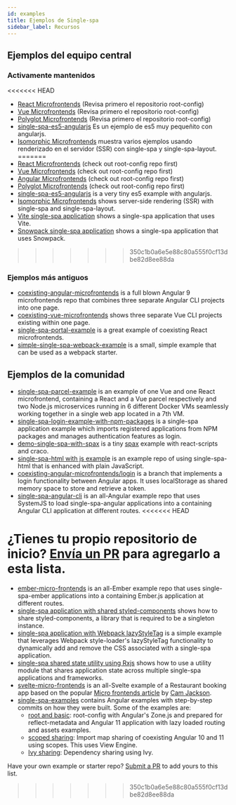 ```yaml
---
id: examples
title: Ejemplos de Single-spa
sidebar_label: Recursos
---
```


## Ejemplos del equipo central

### Activamente mantenidos

<<<<<<< HEAD
- [React Microfrontends](https://github.com/react-microfrontends) (Revisa primero el repositorio root-config)
- [Vue Microfrontends](https://github.com/vue-microfrontends) (Revisa primero el repositorio root-config)
- [Polyglot Microfrontends](https://github.com/polyglot-microfrontends) (Revisa primero el repositorio root-config)
- [single-spa-es5-angularjs](https://github.com/joeldenning/single-spa-es5-angularjs) Es un ejemplo de es5 muy pequeñito con angularjs.
- [Isomorphic Microfrontends](https://github.com/isomorphic-microfrontends) muestra varios ejemplos usando renderizado en el servidor (SSR) con single-spa y single-spa-layout.
=======
- [React Microfrontends](https://github.com/react-microfrontends) (check out root-config repo first)
- [Vue Microfrontends](https://github.com/vue-microfrontends) (check out root-config repo first)
- [Angular Microfrontends](https://github.com/angular-microfrontends) (check out root-config repo first)
- [Polyglot Microfrontends](https://github.com/polyglot-microfrontends) (check out root-config repo first)
- [single-spa-es5-angularjs](https://github.com/joeldenning/single-spa-es5-angularjs) is a very tiny es5 example with angularjs.
- [Isomorphic Microfrontends](https://github.com/isomorphic-microfrontends) shows server-side rendering (SSR) with single-spa and single-spa-layout.
- [Vite single-spa application](https://github.com/joeldenning/vite-single-spa-example) shows a single-spa application that uses Vite.
- [Snowpack single-spa application](https://github.com/joeldenning/snowpack-single-spa-example) shows a single-spa application that uses Snowpack.
>>>>>>> 350c1b0a6e5e88c80a555f0cf13dbe82d8ee88da

### Ejemplos más antiguos

- [coexisting-angular-microfrontends](https://github.com/joeldenning/coexisting-angular-microfrontends) is a full blown Angular 9 microfrontends repo that combines three separate Angular CLI projects into one page.
- [coexisting-vue-microfrontends](https://github.com/joeldenning/coexisting-vue-microfrontends) shows three separate Vue CLI projects existing within one page.
- [single-spa-portal-example](https://gitlab.com/TheMcMurder/single-spa-portal-example) is a great example of coexisting React microfrontends.
- [simple-single-spa-webpack-example](https://github.com/joeldenning/simple-single-spa-webpack-example) is a small, simple example that can be used as a webpack starter.

## Ejemplos de la comunidad

- [single-spa-parcel-example](https://github.com/Guillembonet/single-spa-parcel-example) is an example of one Vue and one React microfrontend, containing a React and a Vue parcel respectively and two Node.js microservices running in 6 different Docker VMs seamlessly working together in a single web app located in a 7th VM.
- [single-spa-login-example-with-npm-packages](https://github.com/jualoppaz/single-spa-login-example-with-npm-packages) is a single-spa application example which imports registered applications from NPM packages and manages authentication features as login.
- [demo-single-spa-with-spax](https://github.com/crossjs/spax/tree/master/packages/demo-single-spa) is a tiny [spax](https://spax.js.org) example with react-scripts and craco.
- [single-spa-html with js example](https://github.com/filoxo/single-spa-html-with-js-example) is an example repo of using single-spa-html that is enhanced with plain JavaScript.
- [coexisting-angular-microfrontends/login](https://github.com/Vallerious/coexisting-angular-microfrontends/tree/feature/login) is a branch that implements a login functionality between Angular apps. It uses localStorage as shared memory space to store and retrieve a token.
- [single-spa-angular-cli](https://github.com/matt-gold/single-spa-angular-cli) is an all-Angular example repo that uses SystemJS to load single-spa-angular applications into a containing Angular CLI application at different routes.
<<<<<<< HEAD

¿Tienes tu propio repositorio de inicio? [Envía un PR](https://github.com/single-spa/single-spa.js.org/edit/master/docs/examples.md) para agregarlo a esta lista.
=======
- [ember-micro-frontends](https://github.com/ember-micro-frontends) is an all-Ember example repo that uses single-spa-ember applications into a containing Ember.js application at different routes.
- [single-spa application with shared styled-components](https://github.com/filoxo/single-spa-example-shared-styled-components) shows how to share styled-components, a library that is required to be a singleton instance.
- [single-spa application with Webpack lazyStyleTag](https://github.com/filoxo/single-spa-example-webpack-lazystyletag) is a simple example that leverages Webpack style-loader's lazyStyleTag functionality to dynamically add and remove the CSS associated with a single-spa application.
- [single-spa shared state utility using Rxjs](https://github.com/filoxo/single-spa-example-rxjs-shared-state) shows how to use a utility module that shares application state across multiple single-spa applications and frameworks.
- [svelte-micro-frontends](https://github.com/svelte-micro-frontends) is an all-Svelte example of a Restaurant booking app based on the popular [Micro frontends article](https://martinfowler.com/articles/micro-frontends.html) by [Cam Jackson](https://twitter.com/thecamjackson).
- [single-spa-examples](https://github.com/daniloesk/single-spa-examples/) contains Angular examples with step-by-step commits on how they were built. Some of the examples are:
  - [root and basic](https://github.com/daniloesk/single-spa-examples/tree/v20201211-registration): root-config with Angular's Zone.js and prepared for reflect-metadata and Angular 11 application with lazy loaded routing and assets examples.
  - [scoped sharing](https://github.com/daniloesk/single-spa-examples/tree/v20201215-scoped-importmap): Import map sharing of coexisting Angular 10 and 11 using scopes. This uses View Engine.
  - [Ivy sharing](https://github.com/daniloesk/single-spa-examples/tree/v20201217-importmap-ivy): Dependency sharing using Ivy.


Have your own example or starter repo? [Submit a PR](https://github.com/single-spa/single-spa.js.org/edit/master/website/versioned_docs/version-5.x/examples.md) to add yours to this list.
>>>>>>> 350c1b0a6e5e88c80a555f0cf13dbe82d8ee88da
